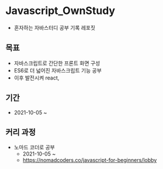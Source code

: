 # Javascript_OwnStudy
- 혼자하는 자바스터디 공부 기록 레포짓

## 목표
- 자바스크립트로 간단한 프론트 화면 구성
- ES6로 더 넓어진 자바스크립트 기능 공부
- 이후 발전시켜 react, 

## 기간
- 2021-10-05 ~

## 커리 과정
- 노마드 코더로 공부
  - 2021-10-05 ~ 
  - https://nomadcoders.co/javascript-for-beginners/lobby

